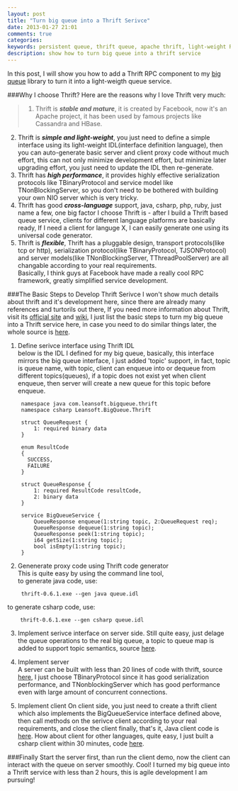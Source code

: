 ```yaml
---
layout: post
title: "Turn big queue into a Thrift Serivce"
date: 2013-01-27 21:01
comments: true
categories: 
keywords: persistent queue, thrift queue, apache thrift, light-weight RPC
description: show how to turn big queue into a thrift service
---
```


In this post, I will show you how to add a Thrift RPC component to my [big queue](https://github.com/bulldog2011/bigqueue) library to turn it into a light-weigth queue service.

###Why I choose Thrift?
Here are the reasons why I love Thrift very much:
<!--more-->  
>1. Thrift is ***stable and mature***, it is created by Facebook, now it's an Apache project, it has been used by famous projects like Cassandra and HBase.  
2. Thrift is ***simple and light-weight***, you just need to define a simple interface using its light-weight IDL(interface definition language), then you can auto-generate basic server and client proxy code without much effort, this can not only minimize development effort, but minimize later upgrading effort, you just need to update the IDL then re-generate.  
3. Thrift has ***high performance***, it provides highly effective serialization protocols like TBinaryProtocol and service model like TNonBlockingServer, so you don't need to be bothered with building your own NIO server which is very tricky.  
4. Thrift has good ***cross-language*** support, java, csharp, php, ruby, just name a few, one big factor I choose Thrift is - after I build a Thrift based queue service, clients for different language platforms are basically ready, If I need a client for languge X, I can easily generate one using its universal code generator.  
5. Thrift is ***flexible***, Thrift has a pluggable design, transport protocols(like tcp or http), serialization protocol(like TBinaryProtocol, TJSONProtocol) and server models(like TNonBlockingServer, TThreadPoolServer) are all changable according to your real requirements.  
Basically, I think guys at Facebook have made a really cool RPC framework, greatly simplified service development.

###The Basic Steps to Develop Thrift Serivce
I won't show much details about thrift and it's development here, since there are already many references and turtorils out there, If you need more information about Thrift, visit its [official site](http://thrift.apache.org) and [wiki](http://wiki.apache.org/thrift/), I just list the basic steps to turn my big queue into a Thrift service here, in case you need to do similar things later, the whole source is [here](https://github.com/bulldog2011/bigqueue/tree/master/samples/thriftqueue).  


1. Define serivce interface using Thrift IDL   
below is the IDL I defined for my big queue, basically, this interface mirrors the big queue interface, I just added 'topic' support, in fact, topic is queue name, with topic, client can enqueue into or dequeue from different topics(queues), if a topic does not exist yet when client enqueue, then server will create a new queue for this topic before enqueue.  
	
		namespace java com.leansoft.bigqueue.thrift
		namespace csharp Leansoft.BigQueue.Thrift
		
		struct QueueRequest {
		    1: required binary data
		}
		
		enum ResultCode
		{
		  SUCCESS,
		  FAILURE
		}
		
		struct QueueResponse {
		    1: required ResultCode resultCode,
		    2: binary data
		}
		
		service BigQueueService {
		    QueueResponse enqueue(1:string topic, 2:QueueRequest req);
		    QueueResponse dequeue(1:string topic);
		    QueueResponse peek(1:string topic);
		    i64 getSize(1:string topic);
		    bool isEmpty(1:string topic);
		}



2. Genenerate proxy code using Thrift code generator  
This is quite easy by using the command line tool,   
to generate java code, use:  

		thrift-0.6.1.exe --gen java queue.idl
to generate csharp code, use:  

		thrift-0.6.1.exe --gen csharp queue.idl

3. Implement serivce interface on server side.
Still quite easy, just delage the queue operations to the real big queue, a topic to queue map is added to support topic semantics, source [here](https://github.com/bulldog2011/bigqueue/blob/master/samples/thriftqueue/src/com/leansoft/thriftqueue/server/ThriftQueueServiceImpl.java).

4. Implement server  
A server can be built with less than 20 lines of code with thrift, source [here](https://github.com/bulldog2011/bigqueue/blob/master/samples/thriftqueue/src/com/leansoft/thriftqueue/server/ThriftQueueServer.java), I just choose TBinaryProtocol since it has good serialization performance, and TNonblockingServer which has good performance even with large amount of concurrent connections.

5. Implement client
On client side, you just need to create a thrift client which also implements the BigQueueService interface defined above, then call methods on the serivce client according to your real requirements, and close the client finally, that's it, Java client code is [here](https://github.com/bulldog2011/bigqueue/blob/master/samples/thriftqueue/src/com/leansoft/thriftqueue/client/ThriftQueueClientDemo.java). How about client for other languages, quite easy, I just built a csharp client within 30 minutes, code [here](https://github.com/bulldog2011/bigqueue/tree/master/samples/thriftqueue/CSharpClient). 

###Finally
Start the server first, than run the client demo, now the client can interact with the queue on server smoothly. Cool! I turned my big queue into a Thrift service with less than 2 hours, this is agile development I am pursuing!





